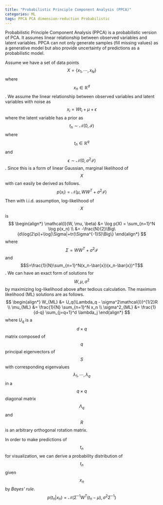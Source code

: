 ```yaml
---
title: "Probabilistic Principle Component Analysis (PPCA)"
categories: ML
tags: PPCA PCA dimension-reduction Probabilistic
---
```

Probabilistic Principle Component Analysis (PPCA) is a probabilistic version of PCA. It assumes linear relationship between observed variables and latent variables. PPCA can not only generate samples (fill missing values) as a generative model but also provide uncertainty of predictions as a probabilistic model.

Assume we have a set of data points $$X=\{x_1, \cdots, x_N\}$$ where $$x_n \in \mathbb{R}^d$$. We assume the linear relationship between observed variables and latent variables with noise as
$$
x_i = Wt_i + \mu + \epsilon
$$
where the latent variable has a prior as $$t_n \sim \mathcal{N}(0, \mathcal{I})$$ where $$t_n \in \mathbb{R}^q$$ and $$\epsilon \sim \mathcal{N}(0, \sigma^2\mathcal{I})$$. Since this is a form of linear Gaussian, marginal likelihood of $$X$$ with can easily be derived as follows.
$$
p(x_i) = \mathcal{N}(\mu, WW^T+\sigma^2\mathcal{I})
$$
Then with i.i.d. assumption, log-likelihood of $$X$$ is
$$
\begin{align*}
\mathcal{l}(W, \mu, \beta) &= \log p(X) = \sum_{n=1}^N \log p(x_n) \\
&= -\frac{N}{2}\Big\{d\log(2\pi)+\log|\Sigma|+tr(\Sigma^{-1}S)\Big\}
\end{align*}
$$
where $$\Sigma = WW^T + \sigma^2\mathcal{I}$$ and $$S=\frac{1}{N}\sum_{n=1}^N(x_n-\bar{x})(x_n-\bar{x})^T$$. We can have an exact form of solutions for $$W, \mu, \sigma^2$$ by maximizing log-likelihood above after tedious calculation. The maximum likelihood (ML) solutions are as follows.
$$
\begin{align*}
W_{ML} &= U_q(\Lambda_q - \sigma^2\mathcal{I})^{1/2}R \\
\mu_{ML} &= \frac{1}{N} \sum_{n=1}^N x_n \\
\sigma^2_{ML} &= \frac{1}{d-q} \sum_{j=q+1}^d \lambda_j
\end{align*}
$$
where $U_q$ is a $$d \times q$$ matrix composed of $$q$$ principal eigenvectors of $$S$$ with corresponding eigenvalues $$\lambda_1, \cdots, \lambda_q$$ in a $$q \times q$$ diagonal matrix $$\Lambda_q$$ and $$R$$ is an arbitrary orthogonal rotation matrix.

In order to make predictions of $$t_n$$ for visualization, we can derive a probability distribution of $$t_n$$ given $$x_n$$ by *Bayes' rule*.
$$
p(t_n|x_n) = \mathcal{N}(\Sigma^{-1}W^T(t_n-\mu), \sigma^2\Sigma^{-1})
$$
